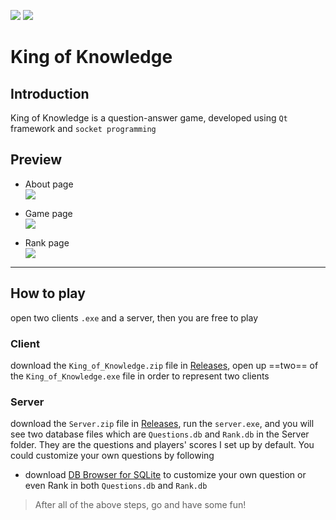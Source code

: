 ![](https://img.shields.io/badge/Class-Network--Programming-blue) ![](https://img.shields.io/badge/status-success-green)
# King of Knowledge

## Introduction
King of Knowledge is a question-answer game, developed using `Qt` framework and `socket programming`

## Preview
* About page  
![](https://i.imgur.com/RSVQLPZ.png)

* Game page  
![](https://i.imgur.com/lhWoALz.png)

* Rank page  
![](https://i.imgur.com/iwkFVPy.png)

---

## How to play
open two clients `.exe` and a server, then you are free to play 

### Client 
download the `King_of_Knowledge.zip` file in [Releases](https://github.com/allenlin316/King_of_Knowledge/releases/tag/v1.0.0-release), open up ==two== of the `King_of_Knowledge.exe` file in order to represent two clients


### Server
download the `Server.zip` file in [Releases](https://github.com/allenlin316/King_of_Knowledge/releases/tag/v1.0.0-release), run the `server.exe`, and
you will see two database files which are `Questions.db` and `Rank.db` in the Server folder. They are the questions and players' scores I set up by default. You could customize your own questions by following
* download [DB Browser for SQLite](https://sqlitebrowser.org/dl/) to customize your own question or even Rank in both `Questions.db` and `Rank.db`

> After all of the above steps, go and have some fun!
